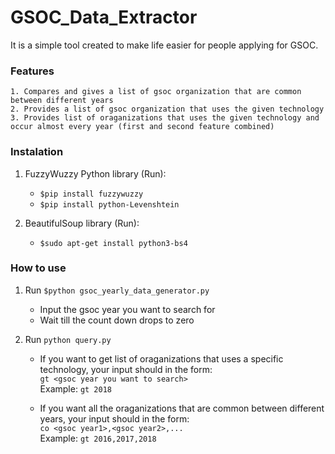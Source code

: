 # GSOC_Data_Extractor

It is a simple tool created to make life easier for people applying for GSOC.

### Features

```
1. Compares and gives a list of gsoc organization that are common between different years
2. Provides a list of gsoc organization that uses the given technology
3. Provides list of oraganizations that uses the given technology and occur almost every year (first and second feature combined)  
```

### Instalation

1. FuzzyWuzzy Python library (Run):
    * `$pip install fuzzywuzzy`
    * `$pip install python-Levenshtein`

2. BeautifulSoup library (Run):
    * `$sudo apt-get install python3-bs4`


### How to use

1. Run `$python gsoc_yearly_data_generator.py`
    * Input the gsoc year you want to search for
    * Wait till the count down drops to zero

2. Run `python query.py`
    * If you want to get list of oraganizations that uses a specific technology, your input should in the form:  
    `gt <gsoc year you want to search>`  
    Example: `gt 2018`

    * If you want all the oraganizations that are common between different years, your input should in the form:  
    `co <gsoc year1>,<gsoc year2>,...`  
    Example: `gt 2016,2017,2018`
